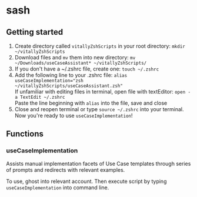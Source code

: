 # sash

## Getting started
1. Create directory called `vitallyZshScripts` in your root directory: `mkdir ~/vitallyZshScripts`
2. Download files and `mv` them into new directory: `mv ~/Downloads/useCaseAssistant* ~/vitallyZshScripts/`
3. If you don't have a ~/.zshrc file, create one: `touch ~/.zshrc`
4. Add the following line to your .zshrc file: `alias useCaseImplementation="zsh ~/vitallyZshScripts/useCaseAssistant.zsh"`
    <br> If unfamiliar with editing files in terminal, open file with textEditor: `open -a TextEdit ~/.zshrc`
    <br> Paste the line beginning with `alias` into the file, save and close
5. Close and reopen terminal or type `source ~/.zshrc` into your terminal. Now you're ready to use `useCaseImplementation`!

## Functions
### useCaseImplementation
Assists manual implementation facets of Use Case templates through series of prompts and redirects with relevant examples.

To use, ghost into relevant account. Then execute script by typing `useCaseImplementation` into command line.
